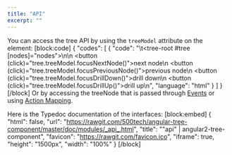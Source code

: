 ```yaml
---
title: "API"
excerpt: ""
---
```

You can access the tree API by using the `treeModel` attribute on the element:
[block:code]
{
  "codes": [
    {
      "code": "\t<tree-root #tree [nodes]=\"nodes\"></tree-root>\n\n  <button (click)=\"tree.treeModel.focusNextNode()\">next node</button>\n  <button (click)=\"tree.treeModel.focusPreviousNode()\">previous node</button>\n  <button (click)=\"tree.treeModel.focusDrillDown()\">drill down</button>\n  <button (click)=\"tree.treeModel.focusDrillUp()\">drill up</button>\n",
      "language": "html"
    }
  ]
}
[/block]
Or by accessing the treeNode that is passed through [Events](doc:events) or using [Action Mapping](doc:action-mapping).

Here is the Typedoc documentation of the interfaces:
[block:embed]
{
  "html": false,
  "url": "https://rawgit.com/500tech/angular-tree-component/master/doc/modules/_api_.html",
  "title": "\"api\" | angular2-tree-component",
  "favicon": "https://rawgit.com/favicon.ico",
  "iframe": true,
  "height": "1500px",
  "width": "100%"
}
[/block]